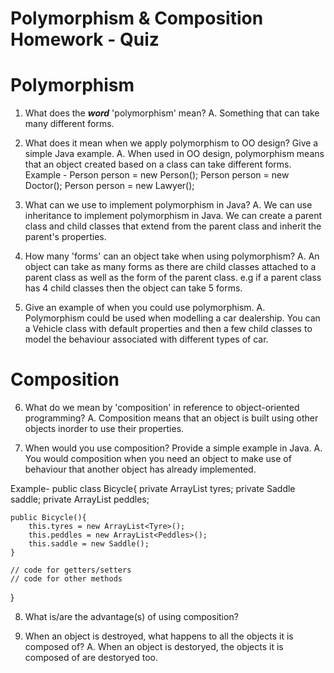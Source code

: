 # Polymorphism & Composition Homework - Quiz

# Polymorphism

1. What does the ___word___ 'polymorphism' mean?
A. Something that can take many different forms.

2. What does it mean when we apply polymorphism to OO design? Give a simple Java example.
A. When used in OO design, polymorphism means that an object created based on a class can take different forms.
Example - Person person = new Person();
          Person person = new Doctor();
          Person person = new Lawyer();

3. What can we use to implement polymorphism in Java?
A. We can use inheritance to implement polymorphism in Java. 
We can create a parent class and child classes that extend from
the parent class and inherit the parent's properties.

4. How many 'forms' can an object take when using polymorphism?
A. An object can take as many forms as there are child classes 
attached to a parent class as well as the form of the parent class. 
e.g if a parent class has 4 child classes then the object can 
take 5 forms. 

5. Give an example of when you could use polymorphism.
A. Polymorphism could be used when modelling a car
dealership. You can a Vehicle class with default properties
and then a few child classes to model the behaviour associated 
with different types of car.



# Composition

6. What do we mean by 'composition' in reference to object-oriented programming?
A. Composition means that an object is built using other objects inorder to use their 
properties.

7. When would you use composition? Provide a simple example in Java.
A. You would composition when you need an object to make use of behaviour
that another object has already implemented.

Example-
public class Bicycle{
    private ArrayList<Tyre> tyres;
    private Saddle saddle;
    private ArrayList<Peddle> peddles;

    public Bicycle(){
        this.tyres = new ArrayList<Tyre>();
        this.peddles = new ArrayList<Peddles>();
        this.saddle = new Saddle();
    }

    // code for getters/setters
    // code for other methods
}

8. What is/are the advantage(s) of using composition?

9. When an object is destroyed, what happens to all the objects it is composed of?
A. When an object is destoryed, the objects it is composed of are destoryed too.